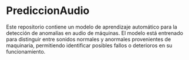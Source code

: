 # PrediccionAudio
Este repositorio contiene un modelo de aprendizaje automático para la detección de anomalías en audio de máquinas. El modelo está entrenado para distinguir entre sonidos normales y anormales provenientes de maquinaria, permitiendo identificar posibles fallos o deterioros en su funcionamiento.
